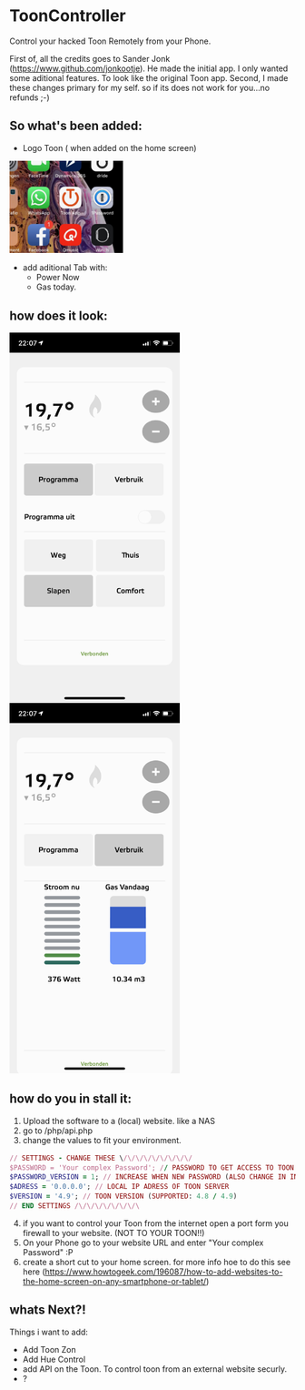# ToonController
Control your hacked Toon Remotely from your Phone.

First of, all the credits goes to Sander Jonk (https://www.github.com/jonkootje). He made the initial app. 
I only wanted some aditional features. To look like the original Toon app.
Second, I made these changes primary for my self. so if its does not work for you...no refunds ;-)

## So what's been added:
- Logo Toon ( when added on the home screen)

<img src="https://github.com/sabsteef/ToonController/blob/master/Home%20Screen.jpeg" width="200"  alt="Toon Remote Controller on Home Screen">

- add aditional Tab with:
  - Power Now
  - Gas today.

## how does it look:

<img src="https://github.com/sabsteef/ToonController/blob/master/ToonControlFirstTab.png" width="300" align="left" alt="Toon Remote Controller Screen 1">

<img src="https://github.com/sabsteef/ToonController/blob/master/ToonControlSecondTab.png" width="300" alt="Toon Remote Controller Screen 2"> <br/>

## how do you in stall it:
1. Upload the software to a (local) website. like a NAS
2. go to /php/api.php
3. change the values to fit your environment.
```ruby
// SETTINGS - CHANGE THESE \/\/\/\/\/\/\/\/\/
$PASSWORD = 'Your complex Password'; // PASSWORD TO GET ACCESS TO TOON CONTROLLS
$PASSWORD_VERSION = 1; // INCREASE WHEN NEW PASSWORD (ALSO CHANGE IN INDEX.PHP)
$ADRESS = '0.0.0.0'; // LOCAL IP ADRESS OF TOON SERVER
$VERSION = '4.9'; // TOON VERSION (SUPPORTED: 4.8 / 4.9)
// END SETTINGS /\/\/\/\/\/\/\/\
```
4. if you want to control your Toon from the internet open a port form you firewall to your website. (NOT TO YOUR TOON!!)
5. On your Phone go to your website URL and enter "Your complex Password" :P
6. create a short cut to your home screen. for more info hoe to do this see here (https://www.howtogeek.com/196087/how-to-add-websites-to-the-home-screen-on-any-smartphone-or-tablet/)

## whats Next?!
Things i want to add:
- Add Toon Zon
- Add Hue Control
- add API on the Toon. To control toon from an external website securly.
- ?
